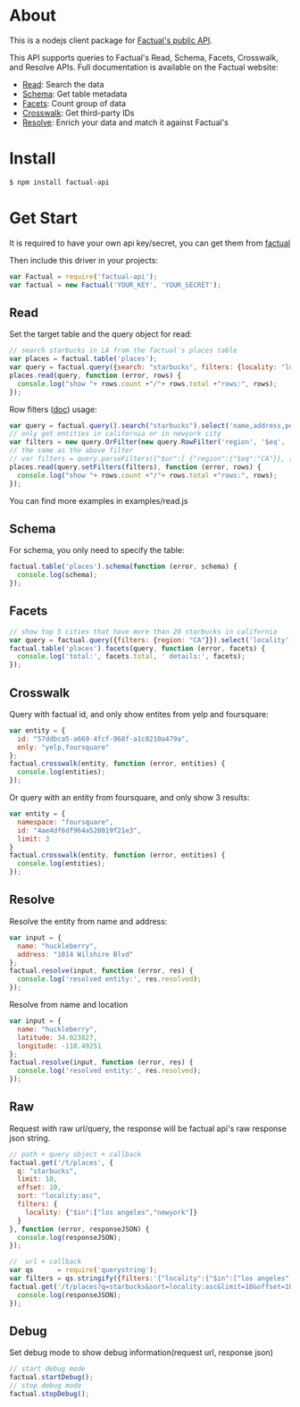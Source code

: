 # About

This is a nodejs client package for [Factual's public API](http://developer.factual.com/display/docs/Factual+Developer+APIs+Version+3).

This API supports queries to Factual's Read, Schema, Facets, Crosswalk, and Resolve APIs. Full documentation is available on the Factual website:

*   [Read](http://developer.factual.com/display/docs/Core+API+-+Read): Search the data
*   [Schema](http://developer.factual.com/display/docs/Core+API+-+Schema): Get table metadata
*   [Facets](http://developer.factual.com/display/docs/Core+API+-+Facets): Count group of data
*   [Crosswalk](http://developer.factual.com/display/docs/Places+API+-+Crosswalk): Get third-party IDs
*   [Resolve](http://developer.factual.com/display/docs/Places+API+-+Resolve): Enrich your data and match it against Factual's

# Install

`````bash
$ npm install factual-api
`````

# Get Start

It is required to have your own api key/secret, you can get them from [factual](https://www.factual.com/api-keys/request)

Then include this driver in your projects:
`````javascript
var Factual = require('factual-api');
var factual = new Factual('YOUR_KEY', 'YOUR_SECRET');
`````

## Read
Set the target table and the query object for read:
`````javascript
// search starbucks in LA from the factual's places table
var places = factual.table('places');
var query = factual.query({search: "starbucks", filters: {locality: "los angeles"}});
places.read(query, function (error, rows) {
  console.log("show "+ rows.count +"/"+ rows.total +"rows:", rows);
});
`````

Row filters ([doc](http://developer.factual.com/display/docs/Core+API+-+Row+Filters)) usage:
`````javascript
var query = factual.query().search("starbucks").select('name,address,postcode,region').descSort('status').ascSort('postcode').offset(20).limit(20);
// only get entities in california or in newyork city
var filters = new query.OrFilter(new query.RowFilter('region', '$eq', 'CA'), new query.RowFilter('locality', 'newyork'));
// the same as the above filter
// var filters = query.parseFilters({"$or":[ {"region":{"$eq":"CA"}}, {"locality":"newyork"} ]});
places.read(query.setFilters(filters), function (error, rows) {
  console.log("show "+ rows.count +"/"+ rows.total +"rows:", rows);
});
`````

You can find more examples in examples/read.js

## Schema
For schema, you only need to specify the table:
`````javascript
factual.table('places').schema(function (error, schema) {
  console.log(schema);
});
`````

## Facets
`````javascript
// show top 5 cities that have more than 20 starbucks in california
var query = factual.query({filters: {region: "CA"}}).select('locality').search("starbucks").minFacetCount(20).facetLimit(5);
factual.table('places').facets(query, function (error, facets) {
  console.log('total:', facets.total, ' details:', facets);
});
`````

## Crosswalk
Query with factual id, and only show entites from yelp and foursquare:
`````javascript
var entity = {
  id: "57ddbca5-a669-4fcf-968f-a1c8210a479a",
  only: "yelp,foursquare"
};
factual.crosswalk(entity, function (error, entities) {
  console.log(entities);
});
`````

Or query with an entity from foursquare, and only show 3 results:
`````javascript
var entity = {
  namespace: "foursquare",
  id: "4ae4df6df964a520019f21e3",
  limit: 3
}
factual.crosswalk(entity, function (error, entities) {
  console.log(entities);
});
`````

## Resolve
Resolve the entity from name and address:
`````javascript
var input = {
  name: "huckleberry",
  address: "1014 Wilshire Blvd"
};
factual.resolve(input, function (error, res) {
  console.log('resolved entity:', res.resolved);
});
`````
Resolve from name and location
`````javascript
var input = {
  name: "huckleberry",
  latitude: 34.023827,
  longitude: -118.49251
};
factual.resolve(input, function (error, res) {
  console.log('resolved entity:', res.resolved);
});
`````

## Raw
Request with raw url/query, the response will be factual api's raw response json string.
`````javascript
// path + query object + callback
factual.get('/t/places', {
  q: "starbucks",
  limit: 10,
  offset: 10,
  sort: "locality:asc",
  filters: {
    locality: {"$in":["los angeles","newyork"]}
  }
}, function (error, responseJSON) {
  console.log(responseJSON);
});
`````
`````javascript
//  url + callback
var qs      = require('querystring');
var filters = qs.stringify({filters:'{"locality":{"$in":["los angeles","newyork"]}}'});
factual.get('/t/places?q=starbucks&sort=locality:asc&limit=10&offset=10&'+filters, function (error, responseJSON) {
  console.log(responseJSON);
});
`````

## Debug
Set debug mode to show debug information(request url, response json)
`````javascript
// start debug mode
factual.startDebug();
// stop debug mode 
factual.stopDebug();
`````
